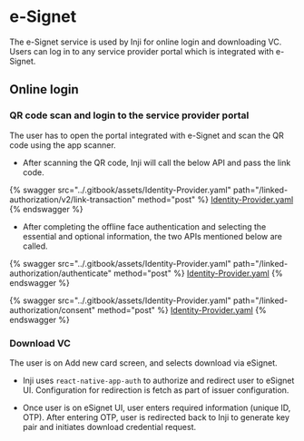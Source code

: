 # e-Signet

The e-Signet service is used by Inji for online login and downloading VC. Users can log in to any service provider portal which is integrated with e-Signet.

## Online login

### QR code scan and login to the service provider portal

The user has to open the portal integrated with e-Signet and scan the QR code using the app scanner.

* After scanning the QR code, Inji will call the below API and pass the link code.

{% swagger src="../.gitbook/assets/Identity-Provider.yaml" path="/linked-authorization/v2/link-transaction" method="post" %}
[Identity-Provider.yaml](../.gitbook/assets/Identity-Provider.yaml)
{% endswagger %}

* After completing the offline face authentication and selecting the essential and optional information, the two APIs mentioned below are called.

{% swagger src="../.gitbook/assets/Identity-Provider.yaml" path="/linked-authorization/authenticate" method="post" %}
[Identity-Provider.yaml](../.gitbook/assets/Identity-Provider.yaml)
{% endswagger %}

{% swagger src="../.gitbook/assets/Identity-Provider.yaml" path="/linked-authorization/consent" method="post" %}
[Identity-Provider.yaml](../.gitbook/assets/Identity-Provider.yaml)
{% endswagger %}

### Download VC

The user is on Add new card screen, and selects download via eSignet.

* Inji uses `react-native-app-auth` to authorize and redirect user to eSignet UI.
Configuration for redirection is fetch as part of issuer configuration.

* Once user is on eSignet UI, user enters required information (unique ID, OTP).
After entering OTP, user is redirected back to Inji to generate key pair and initiates download credential request.

[//]: <> (Add download credential endpoint)
